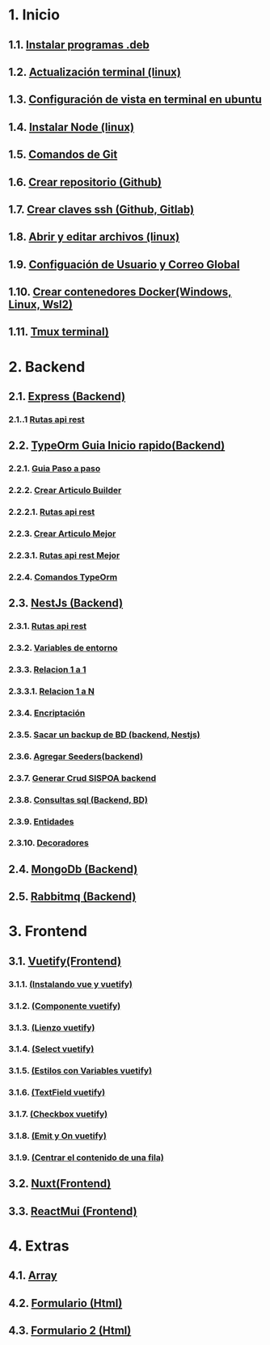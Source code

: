 # 1. Inicio
## 1.1. [Instalar programas .deb](/inicio/1-instalarTipoDeb.md)
## 1.2. [Actualización terminal (linux)](/inicio/2-actualizarSistema.md)
## 1.3. [Configuración de vista en terminal en ubuntu](/inicio/3-ZSHeInstalarPowerlevel10k.md)
## 1.4. [Instalar Node (linux)](/inicio/4-node.md)
## 1.5. [Comandos de Git](/inicio/5-git.md)
## 1.6. [Crear repositorio (Github)](/inicio/6-repositorio.md)
## 1.7. [Crear claves ssh (Github, Gitlab)](/inicio/7-clavesSshLinuxWindowsWsl2.md)
## 1.8. [Abrir y editar archivos (linux)](/inicio/8-abrirYEditarArchivosSistema.md)
## 1.9. [Configuación de Usuario y Correo Global](/inicio/9-agregarConfigUsserEmail.md)
## 1.10. [Crear contenedores Docker(Windows, Linux, Wsl2)](/inicio/10-docker.md)
## 1.11. [Tmux terminal)](/inicio/11-tmux.md)
# 2. Backend
## 2.1. [Express (Backend)](/backend/express/1-articulo.md)
### 2.1..1 [Rutas api rest](/backend/express/1.1-articuloRutas.md)
## 2.2. [TypeOrm Guia Inicio rapido(Backend)](/backend/typeorm/1-inicioRapido.md)
### 2.2.1. [Guia Paso a paso](/backend/typeorm/2-pasoAPaso.md)
### 2.2.2. [Crear Articulo Builder](/backend/typeorm/3-articuloBuilder.md)
### 2.2.2.1. [Rutas api rest](/backend/typeorm/3.1-articuloRutasBuilder.md)
### 2.2.3. [Crear Articulo Mejor](/backend/typeorm/4-articulo.md)
### 2.2.3.1. [Rutas api rest Mejor](/backend/typeorm/4.1-articuloRutas.md)
### 2.2.4. [Comandos TypeOrm](/backend/typeorm/5-comandosTypeOrm.md)
## 2.3. [NestJs (Backend)](/backend/nestJs/1-articulo.md)
### 2.3.1. [Rutas api rest](/backend/nestJs/1.1-articuloRutas.md)
### 2.3.2. [Variables de entorno](/backend/nestJs/1.2-Env.md)
### 2.3.3. [Relacion 1 a 1](/backend/nestJs/1.3-relacion_1_a_1.md)
### 2.3.3.1. [Relacion 1 a N](/backend/nestJs/1.3.1-relacion_1_a_N.md)
### 2.3.4. [Encriptación](/backend/nestJs/1.4-encriptadoBackendNestJS.md)
### 2.3.5. [Sacar un backup de BD (backend, Nestjs)](/backend/nestJs/1.4-encriptadoBackendNestJS.md)
### 2.3.6. [Agregar Seeders(backend)](/backend/nestJs/1.6-seeders.md)
### 2.3.7. [Generar Crud SISPOA backend](/backend/nestJs/1.7-generarCrudsoloSispoa.md)
### 2.3.8. [Consultas sql (Backend, BD)](/backend/nestJs/1.8-consultaSqlBackend.md)
### 2.3.9. [Entidades](/backend/nestJs/1.9-entidad.md)
### 2.3.10. [Decoradores](/backend/nestJs/1.10-decoradores.md)
## 2.4. [MongoDb (Backend)](/backend/monodb/1-mongodb.md)
## 2.5. [Rabbitmq (Backend)](/backend/rabbitmq/1-rabbit.md)
# 3. Frontend
## 3.1. [Vuetify(Frontend)](/frontend/vuetify/1-vuetify.md)
### 3.1.1. [(Instalando vue y vuetify)](/frontend/vuetify/1.1-instalar.md)
### 3.1.2. [(Componente vuetify)](/frontend/vuetify/1.2-componente.md)
### 3.1.3. [(Lienzo vuetify)](/frontend/vuetify/1.3.-lienzo.md)
### 3.1.4. [(Select vuetify)](/frontend/vuetify/1.4-select.md)
### 3.1.5. [(Estilos con Variables vuetify)](/frontend/vuetify/1.5-estilos%20como%20variables.md)
### 3.1.6. [(TextField vuetify)](/frontend/vuetify/1.6-textField.md)
### 3.1.7. [(Checkbox vuetify)](/frontend/vuetify/1.7-checkBox.md)
### 3.1.8. [(Emit y On vuetify)](/frontend/vuetify/1.8-emitYOn.md)
### 3.1.9. [(Centrar el contenido de una fila)](/frontend/vuetify/1.9-centrarFila.md)
## 3.2. [Nuxt(Frontend)](/frontend/vuetify/2-nuxt.md)
## 3.3. [ReactMui (Frontend)](/frontend/reactMui/1-reactMui.md)
# 4. Extras
## 4.1. [Array](/utilitarios/1-array.md)
## 4.2. [Formulario (Html)](/utilitarios/2-formularioHtml.md)
## 4.3. [Formulario 2 (Html)](/utilitarios/3-formularioHtml2.md)
